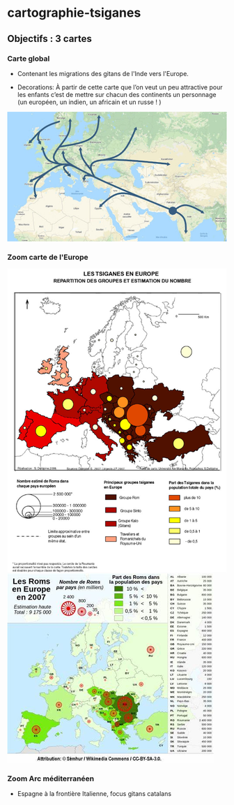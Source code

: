 # cartographie-tsiganes

## Objectifs : 3 cartes

### Carte global

- Contenant les migrations des gitans de l'Inde vers l'Europe.

- Decorations: À partir de cette carte que l’on veut un peu attractive pour les enfants c’est de mettre sur chacun des continents un personnage (un européen, un indien, un africain et un russe ! )

![directions migratoires](/sources/directions-migratoires.jpg)

### Zoom carte de l'Europe

![tsiganes europe](/sources/tsiganes-europe.jpg)
![roms europe](/sources/roms-europe.jpg)

### Zoom Arc méditerranéen

- Espagne à la frontière Italienne, focus gitans catalans
